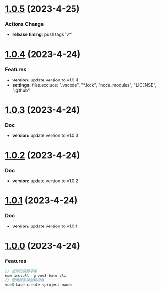 # [1.0.5](https://github.com/wc19950724/vue3-base-cli/compare/v1.0.4...v1.0.5) (2023-4-25)

### Actions Change

- **release timing**: push tags 'v\*'

# [1.0.4](https://github.com/wc19950724/vue3-base-cli/compare/v1.0.3...v1.0.4) (2023-4-24)

### Features

- **version:** update version to v1.0.4
- **settings:** files.exclude: ".vscode", "\*.lock", "node_modules", "LICENSE", ".github"

# [1.0.3](https://github.com/wc19950724/vue3-base-cli/compare/v1.0.2...v1.0.3) (2023-4-24)

### Doc

- **version:** update version to v1.0.3

# [1.0.2](https://github.com/wc19950724/vue3-base-cli/compare/v1.0.1...v1.0.2) (2023-4-24)

### Doc

- **version:** update version to v1.0.2

# [1.0.1](https://github.com/wc19950724/vue3-base-cli/compare/v1.0.0...v1.0.1) (2023-4-24)

### Doc

- **version:** update version to v1.0.1

# [1.0.0](https://github.com/wc19950724/vue3-base-cli/compare/master...v1.0.0) (2023-4-24)

### Features

```javascript
// 全局安装脚手架
npm install -g vue3-base-cli
// 使用脚手架创建项目
vue3-base create <project-name>
```
